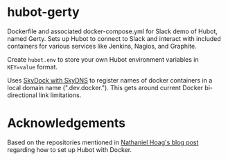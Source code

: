 hubot-gerty
===========

Dockerfile and associated docker-compose.yml for Slack demo of Hubot, named
Gerty. Sets up Hubot to connect to Slack and interact with included containers
for various services like Jenkins, Nagios, and Graphite.

Create `hubot.env` to store your own Hubot environment variables in `KEY=value`
format.

Uses [SkyDock with SkyDNS](https://github.com/crosbymichael/skydock) to
register names of docker containers in a local domain name (".dev.docker.").
This gets around current Docker bi-directional link limitations.

# Acknowledgements

Based on the repositories mentioned in [Nathaniel Hoag's blog
post](http://nathanielhoag.com/blog/2014/12/07/a-dockerized-slack-integrated-hubot/)
regarding how to set up Hubot with Docker.
